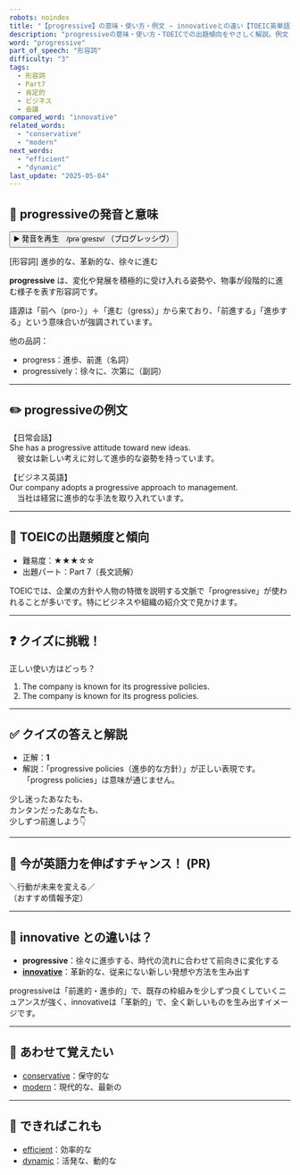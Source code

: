 ```yaml
---
robots: noindex
title: "【progressive】の意味・使い方・例文 ― innovativeとの違い【TOEIC英単語】"
description: "progressiveの意味・使い方・TOEICでの出題傾向をやさしく解説。例文・クイズ付きでinnovativeとの違いもわかりやすく学べます。"
word: "progressive"
part_of_speech: "形容詞"
difficulty: "3"
tags:
  - 形容詞
  - Part7
  - 肯定的
  - ビジネス
  - 会議
compared_word: "innovative"
related_words:
  - "conservative"
  - "modern"
next_words:
  - "efficient"
  - "dynamic"
last_update: "2025-05-04"
---
```


## 🔰 progressiveの発音と意味

<button class="play-audio" onclick="playTTS('progressive')">
  <span class="play-audio-main">
    ▶️ 発音を再生　/prəˈɡresɪv/
  </span>
  <span class="play-audio-sub">
    （プログレッシヴ）
  </span>
</button>

[形容詞] 進歩的な、革新的な、徐々に進む

**progressive** は、変化や発展を積極的に受け入れる姿勢や、物事が段階的に進む様子を表す形容詞です。

語源は「前へ（pro-）」＋「進む（gress）」から来ており、「前進する」「進歩する」という意味合いが強調されています。

他の品詞：  
- progress：進歩、前進（名詞）
- progressively：徐々に、次第に（副詞）

---

## ✏️ progressiveの例文

【日常会話】  
She has a progressive attitude toward new ideas.  
　彼女は新しい考えに対して進歩的な姿勢を持っています。

【ビジネス英語】  
Our company adopts a progressive approach to management.  
　当社は経営に進歩的な手法を取り入れています。

---

## 🎯 TOEICの出題頻度と傾向

- 難易度：★★★☆☆
- 出題パート：Part 7（長文読解）

TOEICでは、企業の方針や人物の特徴を説明する文脈で「progressive」が使われることが多いです。特にビジネスや組織の紹介文で見かけます。

---

## ❓ クイズに挑戦！

正しい使い方はどっち？

1. The company is known for its progressive policies.  
2. The company is known for its progress policies.

---

## ✅ クイズの答えと解説

- 正解：**1**
- 解説：「progressive policies（進歩的な方針）」が正しい表現です。「progress policies」は意味が通じません。

少し迷ったあなたも、  
カンタンだったあなたも、  
少しずつ前進しよう👇️

---

## 🚀 今が英語力を伸ばすチャンス！ (PR)

<div class="info-center">
＼行動が未来を変える／<br>  
（おすすめ情報予定）
</div>

---

## 🤔  innovative との違いは？

- **progressive**：徐々に進歩する、時代の流れに合わせて前向きに変化する
- **[innovative](/innovative)**：革新的な、従来にない新しい発想や方法を生み出す

progressiveは「前進的・進歩的」で、既存の枠組みを少しずつ良くしていくニュアンスが強く、innovativeは「革新的」で、全く新しいものを生み出すイメージです。

---

## 🧩 あわせて覚えたい

- [conservative](/conservative)：保守的な
- [modern](/modern)：現代的な、最新の

---

## 📖 できればこれも

- [efficient](/efficient)：効率的な
- [dynamic](/dynamic)：活発な、動的な

<!-- cvid: aid05_bid14 -->
